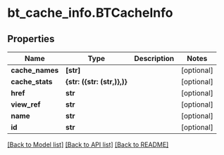 # bt_cache_info.BTCacheInfo

## Properties
Name | Type | Description | Notes
------------ | ------------- | ------------- | -------------
**cache_names** | **[str]** |  | [optional] 
**cache_stats** | **{str: ({str: (str,)},)}** |  | [optional] 
**href** | **str** |  | [optional] 
**view_ref** | **str** |  | [optional] 
**name** | **str** |  | [optional] 
**id** | **str** |  | [optional] 

[[Back to Model list]](../README.md#documentation-for-models) [[Back to API list]](../README.md#documentation-for-api-endpoints) [[Back to README]](../README.md)


